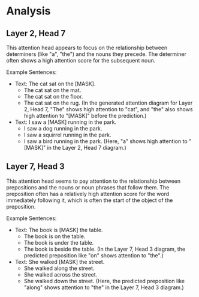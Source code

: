 # Analysis

## Layer 2, Head 7
This attention head appears to focus on the relationship between determiners (like "a", "the") and the nouns they precede. The determiner often shows a high attention score for the subsequent noun.

Example Sentences:
- Text: The cat sat on the [MASK].
  - The cat sat on the mat.
  - The cat sat on the floor.
  - The cat sat on the rug.
  (In the generated attention diagram for Layer 2, Head 7, "The" shows high attention to "cat", and "the" also shows high attention to "[MASK]" before the prediction.)
- Text: I saw a [MASK] running in the park.
  - I saw a dog running in the park.
  - I saw a squirrel running in the park.
  - I saw a bird running in the park.
  (Here, "a" shows high attention to "[MASK]" in the Layer 2, Head 7 diagram.)

## Layer 7, Head 3
This attention head seems to pay attention to the relationship between prepositions and the nouns or noun phrases that follow them. The preposition often has a relatively high attention score for the word immediately following it, which is often the start of the object of the preposition.

Example Sentences:
- Text: The book is [MASK] the table.
  - The book is on the table.
  - The book is under the table.
  - The book is beside the table.
  (In the Layer 7, Head 3 diagram, the predicted preposition like "on" shows attention to "the".)
- Text: She walked [MASK] the street.
  - She walked along the street.
  - She walked across the street.
  - She walked down the street.
  (Here, the predicted preposition like "along" shows attention to "the" in the Layer 7, Head 3 diagram.)
